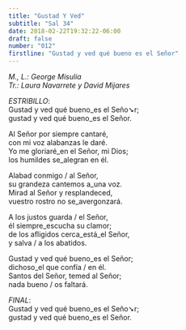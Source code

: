 ```yaml
---
title: "Gustad Y Ved"
subtitle: "Sal 34"
date: 2018-02-22T19:32:22-06:00
draft: false
number: "012"
firstline: "Gustad y ved qué bueno es el Señor"
---
```


_M., L.: George Misulia_  
_Tr.: Laura Navarrete y David Mijares_  

_ESTRIBILLO_:  
Gustad y ved qué bueno_es el Seño➘r;  
gustad y ved qué bueno_es el Señor.

Al Señor por siempre cantaré,  
con mi voz alabanzas le daré.  
Yo me gloriaré_en el Señor, mi Dios;  
los humildes se_alegran en él.

Alabad conmigo / al Señor,  
su grandeza cantemos a_una voz.  
Mirad al Señor y resplandeced,  
vuestro rostro no se_avergonzará.

A los justos guarda / el Señor,  
él siempre_escucha su clamor;  
de los afligidos cerca_está_el Señor,  
y salva / a los abatidos.

Gustad y ved qué bueno_es el Señor;  
dichoso_el que confía / en él.  
Santos del Señor, temed al Señor;  
nada bueno / os faltará.

_FINAL_:  
Gustad y ved qué bueno_es el Seño➘r;  
gustad y ved qué bueno_es el Señor.